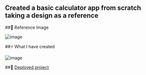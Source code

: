 ## Created a basic calculator app from scratch taking a design as a reference

##🚀 Reference Image

![image](https://user-images.githubusercontent.com/84569241/182672439-eaab1f32-cb01-4380-a472-5e3a494f0a3e.png)

##⚡ What I have created

![image](https://user-images.githubusercontent.com/84569241/182672511-29d547dd-b315-44c7-ae40-df703fde69f8.png)

##👀 [Deployed project](https://js-projects-teal.vercel.app/)
